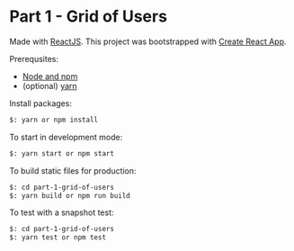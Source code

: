 # Part 1 - Grid of Users


Made with [ReactJS](https://reactjs.org/). This project was bootstrapped with [Create React App](https://github.com/facebookincubator/create-react-app).

Prerequsites:

* [Node and npm](https://www.npmjs.com/get-npm)
* (optional) [yarn](https://yarnpkg.com/lang/en/docs/install/)

Install packages:

```bash
$: yarn or npm install
```

To start in development mode:

```bash
$: yarn start or npm start
```

To build static files for production:

```bash
$: cd part-1-grid-of-users
$: yarn build or npm run build
```

To test with a snapshot test:

```bash
$: cd part-1-grid-of-users
$: yarn test or npm test
```
